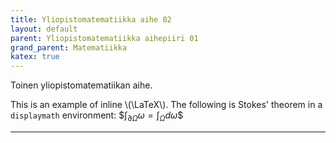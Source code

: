 ```yaml
---
title: Yliopistomatematiikka aihe 02
layout: default
parent: Yliopistomatematiikka aihepiiri 01
grand_parent: Matematiikka
katex: true
---
```


Toinen yliopistomatematiikan aihe.

This is an example of inline \\(\LaTeX\\). The following is Stokes' theorem in a
`displaymath` environment: \$$\int_{\partial \Omega} \omega = \int_{\Omega} d\omega\$$

----